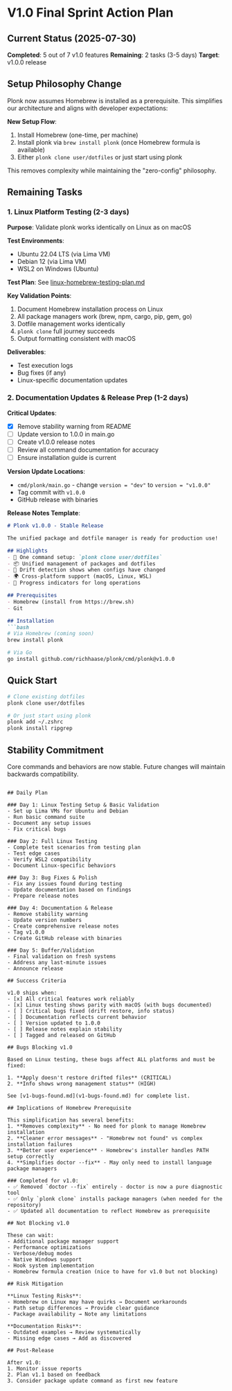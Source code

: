 # V1.0 Final Sprint Action Plan

## Current Status (2025-07-30)

**Completed**: 5 out of 7 v1.0 features
**Remaining**: 2 tasks (3-5 days)
**Target**: v1.0.0 release

## Setup Philosophy Change

Plonk now assumes Homebrew is installed as a prerequisite. This simplifies our architecture and aligns with developer expectations:

**New Setup Flow**:
1. Install Homebrew (one-time, per machine)
2. Install plonk via `brew install plonk` (once Homebrew formula is available)
3. Either `plonk clone user/dotfiles` or just start using plonk

This removes complexity while maintaining the "zero-config" philosophy.

## Remaining Tasks

### 1. Linux Platform Testing (2-3 days)

**Purpose**: Validate plonk works identically on Linux as on macOS

**Test Environments**:
- Ubuntu 22.04 LTS (via Lima VM)
- Debian 12 (via Lima VM)
- WSL2 on Windows (Ubuntu)

**Test Plan**: See [linux-homebrew-testing-plan.md](linux-homebrew-testing-plan.md)

**Key Validation Points**:
1. Document Homebrew installation process on Linux
2. All package managers work (brew, npm, cargo, pip, gem, go)
3. Dotfile management works identically
4. `plonk clone` full journey succeeds
5. Output formatting consistent with macOS

**Deliverables**:
- Test execution logs
- Bug fixes (if any)
- Linux-specific documentation updates

### 2. Documentation Updates & Release Prep (1-2 days)

**Critical Updates**:
- [x] Remove stability warning from README
- [ ] Update version to 1.0.0 in main.go
- [ ] Create v1.0.0 release notes
- [ ] Review all command documentation for accuracy
- [ ] Ensure installation guide is current

**Version Update Locations**:
- `cmd/plonk/main.go` - change `version = "dev"` to `version = "v1.0.0"`
- Tag commit with `v1.0.0`
- GitHub release with binaries

**Release Notes Template**:
```markdown
# Plonk v1.0.0 - Stable Release

The unified package and dotfile manager is ready for production use!

## Highlights
- 🎯 One command setup: `plonk clone user/dotfiles`
- 📦 Unified management of packages and dotfiles
- 🔄 Drift detection shows when configs have changed
- 🌍 Cross-platform support (macOS, Linux, WSL)
- 🚀 Progress indicators for long operations

## Prerequisites
- Homebrew (install from https://brew.sh)
- Git

## Installation
```bash
# Via Homebrew (coming soon)
brew install plonk

# Via Go
go install github.com/richhaase/plonk/cmd/plonk@v1.0.0
```

## Quick Start
```bash
# Clone existing dotfiles
plonk clone user/dotfiles

# Or just start using plonk
plonk add ~/.zshrc
plonk install ripgrep
```

## Stability Commitment
Core commands and behaviors are now stable. Future changes will maintain backwards compatibility.
```

## Daily Plan

### Day 1: Linux Testing Setup & Basic Validation
- Set up Lima VMs for Ubuntu and Debian
- Run basic command suite
- Document any setup issues
- Fix critical bugs

### Day 2: Full Linux Testing
- Complete test scenarios from testing plan
- Test edge cases
- Verify WSL2 compatibility
- Document Linux-specific behaviors

### Day 3: Bug Fixes & Polish
- Fix any issues found during testing
- Update documentation based on findings
- Prepare release notes

### Day 4: Documentation & Release
- Remove stability warning
- Update version numbers
- Create comprehensive release notes
- Tag v1.0.0
- Create GitHub release with binaries

### Day 5: Buffer/Validation
- Final validation on fresh systems
- Address any last-minute issues
- Announce release

## Success Criteria

v1.0 ships when:
- [x] All critical features work reliably
- [x] Linux testing shows parity with macOS (with bugs documented)
- [ ] Critical bugs fixed (drift restore, info status)
- [ ] Documentation reflects current behavior
- [ ] Version updated to 1.0.0
- [ ] Release notes explain stability
- [ ] Tagged and released on GitHub

## Bugs Blocking v1.0

Based on Linux testing, these bugs affect ALL platforms and must be fixed:

1. **Apply doesn't restore drifted files** (CRITICAL)
2. **Info shows wrong management status** (HIGH)

See [v1-bugs-found.md](v1-bugs-found.md) for complete list.

## Implications of Homebrew Prerequisite

This simplification has several benefits:
1. **Removes complexity** - No need for plonk to manage Homebrew installation
2. **Cleaner error messages** - "Homebrew not found" vs complex installation failures
3. **Better user experience** - Homebrew's installer handles PATH setup correctly
4. **Simplifies doctor --fix** - May only need to install language package managers

### Completed for v1.0:
- ✅ Removed `doctor --fix` entirely - doctor is now a pure diagnostic tool
- ✅ Only `plonk clone` installs package managers (when needed for the repository)
- ✅ Updated all documentation to reflect Homebrew as prerequisite

## Not Blocking v1.0

These can wait:
- Additional package manager support
- Performance optimizations
- Verbose/debug modes
- Native Windows support
- Hook system implementation
- Homebrew formula creation (nice to have for v1.0 but not blocking)

## Risk Mitigation

**Linux Testing Risks**:
- Homebrew on Linux may have quirks → Document workarounds
- Path setup differences → Provide clear guidance
- Package availability → Note any limitations

**Documentation Risks**:
- Outdated examples → Review systematically
- Missing edge cases → Add as discovered

## Post-Release

After v1.0:
1. Monitor issue reports
2. Plan v1.1 based on feedback
3. Consider package update command as first new feature
